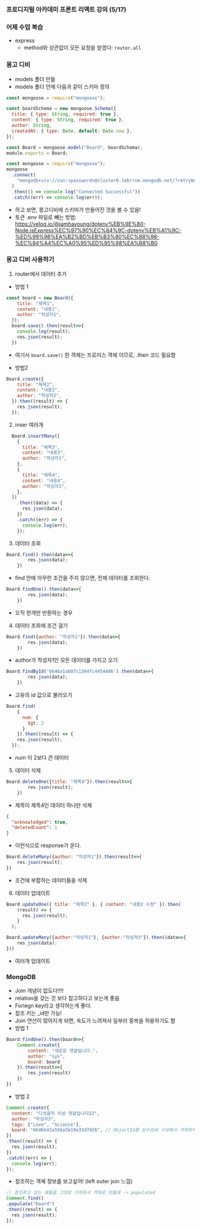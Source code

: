 ### 프로디지털 아카데미 프론트 리액트 강의 (5/17)

### 어제 수업 복습
- express 
  - method와 상관없이 모든 요청을 받겠다: `router.all`


### 몽고 디비
- models 폴더 만듦
- models 폴더 안에 다음과 같이 스키마 정의
```jsx
const mongoose = require("mongoose");

const boardSchema = new mongoose.Schema({
  title: { type: String, required: true },
  content: { type: String, required: true },
  author: String,
  createdAt: { type: Date, default: Date.now },
});

const Board = mongoose.model("Board", boardSchema);
module.exports = Board;
```


```jsx
const mongoose = require("mongoose");
mongoose
  .connect(
    "mongodb+srv://sun:<password>@cluster0.lmbrrnm.mongodb.net/?retryWrites=true&w=majority&appName=Cluster0"
  )
  .then(() => console.log("Connected Successful"))
  .catch((err) => console.log(err));
```
- 하고 보면, 몽고디비에 스키마가 만들어진 것을 볼 수 있음! 
- 토큰 .env 파일로 빼는 방법: <a href="https://velog.io/@iamhayoung/dotenv%EB%9E%80-Node.jsExpress%EC%97%90%EC%84%9C-dotenv%EB%A1%9C-%ED%99%98%EA%B2%BD%EB%B3%80%EC%88%98-%EC%84%A4%EC%A0%95%ED%95%98%EA%B8%B0">https://velog.io/@iamhayoung/dotenv%EB%9E%80-Node.jsExpress%EC%97%90%EC%84%9C-dotenv%EB%A1%9C-%ED%99%98%EA%B2%BD%EB%B3%80%EC%88%98-%EC%84%A4%EC%A0%95%ED%95%98%EA%B8%B0</a>


### 몽고 디비 사용하기
1. router에서 데이터 추가
  - 방법 1
```jsx
const board = new Board({
    title: "제목1",
    content: "내용1",
    author: "작성자1",
  });
  board.save().then(result=>{
    console.log(result);
    res.json(result);
  })
```
  - 여기서 `board.save()` 한 객체는 프로미스 객체 이므로, .then 코드 필요함

  - 방법2
```jsx
Board.create({
    title: "제목2",
    content: "내용2",
    author: "작성자2",
  }).then((result) => {
    res.json(result);
  });
```

2. inser 여러개
```jsx
  Board.insertMany([
    {
      title: "제목3",
      content: "내용3",
      author: "작성자1",
    },
    {
      title: "제목4",
      content: "내용4",
      author: "작성자1",
    },
  ])
    .then((data) => {
      res.json(data);
    })
    .catch((err) => {
      console.log(err);
    });
```

3. 데이터 조회
```jsx
Board.find().then(data=>{
        res.json(data);
    })
```
  - find 안에 아무런 조건을 주지 않으면, 전체 데이터를 조회한다.

```jsx
Board.findOne().then(data=>{
        res.json(data);
    })
```
  - 오직 한개만 반환하는 경우

4. 데이터 조회에 조건 걸기
```jsx
Board.find({author: "작성자1"}).then(data=>{
        res.json(data);
    })
```
  - author가 작성자1인 모든 데이터를 가지고 오기

```jsx
Board.findById('6646a1ab07c1304fc44544d6').then(data=>{
        res.json(data);
    })
```
  - 고유의 id 값으로 불러오기

```jsx
Board.find(
    { 
      num: {
        $gt: 2
      } 
    }).then((result) => {
    res.json(result);
  });
```
  - num 이 2보다 큰 데이터


5. 데이터 삭제
```jsx
Board.deleteOne({title: "제목4"}).then(result=>{
        res.json(result);
    })
```
  - 제목이 제목4인 데이터 하나만 삭제
```json
{
  "acknowledged": true,
  "deletedCount": 1
}
```
  - 이런식으로 response가 온다.

```jsx
Board.deleteMany({author: "작성자1"}).then(result=>{
    res.json(result);
})
```
  - 조건에 부합하는 데이터들을 삭제

6. 데이터 업데이트
```jsx
Board.updateOne({ title: "제목2" }, { content: "내용2 수정" }).then(
    (result) => {
      res.json(result);
    }
  );
```

```jsx
Board.updateMany({author:"작성자1"}, {author:"작성자3"}).then((data=>{
    res.json(data);
}))
```
  - 여러개 업데이트


### MongoDB
- Join 개념이 없도다!!!!
- relation을 갖는 것 보다 참고하다고 보는게 좋음
- Foriegn key라고 생각하는게 좋다.
- 참조 키는 _id만 가능!
- Join 연산이 많아지게 되면, 속도가 느려져서 일부러 중복을 허용하기도 함
- 방법 1
```jsx
Board.findOne().then(board=>{
    Comment.create({
        content: "새로운 댓글입니다.",
        author: "sys",
        board: board
    }).then(result=>{
        res.json(result)
    })
})
```
- 방법 2
```jsx
Comment.create({
  content: "다섯글자 이상 댓글입니다22",
  author: "작성자3",
  tags: ["Love", "Science"],
  board: "6646b43a556a5b19e33d7d26", // ObjectId를 상수로써 구성해서 가져와야 함
})
.then((result) => {
  res.json(result);
})
.catch((err) => {
  console.log(err);
});
```

- 참조하는 객체 정보를 보고싶어! (left outer join 느낌)
```jsx
// 참조하고 있는 애들을 그대로 가져와서 객체로 만들래 -> populated
Comment.find()
.populate("board")
.then((result) => {
  res.json(result);
});
```